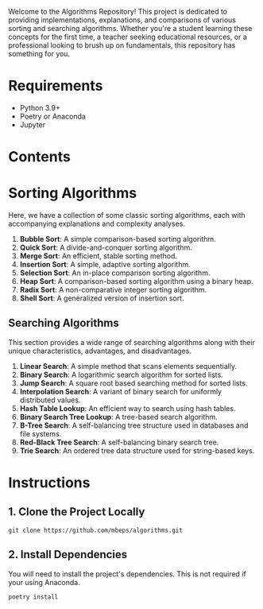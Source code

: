 Welcome to the Algorithms Repository! This project is dedicated to providing implementations, explanations, and comparisons of various sorting and searching algorithms. Whether you're a student learning these concepts for the first time, a teacher seeking educational resources, or a professional looking to brush up on fundamentals, this repository has something for you.

# **Requirements**
- Python 3.9+
- Poetry or Anaconda 
- Jupyter

# **Contents**

# **Sorting Algorithms**

Here, we have a collection of some classic sorting algorithms, each with accompanying explanations and complexity analyses.

1. **Bubble Sort**: A simple comparison-based sorting algorithm.
2. **Quick Sort**: A divide-and-conquer sorting algorithm.
3. **Merge Sort**: An efficient, stable sorting method.
4. **Insertion Sort**: A simple, adaptive sorting algorithm.
5. **Selection Sort**: An in-place comparison sorting algorithm.
6. **Heap Sort**: A comparison-based sorting algorithm using a binary heap.
7. **Radix Sort**: A non-comparative integer sorting algorithm.
8. **Shell Sort**: A generalized version of insertion sort.

## **Searching Algorithms**

This section provides a wide range of searching algorithms along with their unique characteristics, advantages, and disadvantages.

1. **Linear Search**: A simple method that scans elements sequentially.
2. **Binary Search**: A logarithmic search algorithm for sorted lists.
3. **Jump Search**: A square root based searching method for sorted lists.
4. **Interpolation Search**: A variant of binary search for uniformly distributed values.
5. **Hash Table Lookup**: An efficient way to search using hash tables.
6. **Binary Search Tree Lookup**: A tree-based search algorithm.
7. **B-Tree Search**: A self-balancing tree structure used in databases and file systems.
8. **Red-Black Tree Search**: A self-balancing binary search tree.
9. **Trie Search**: An ordered tree data structure used for string-based keys.

# **Instructions**

## 1. **Clone the Project Locally**

```
git clone https://github.com/mbeps/algorithms.git
```

## 2. **Install Dependencies**

You will need to install the project's dependencies. This is not required if your using Anaconda. 

```
poetry install
```
